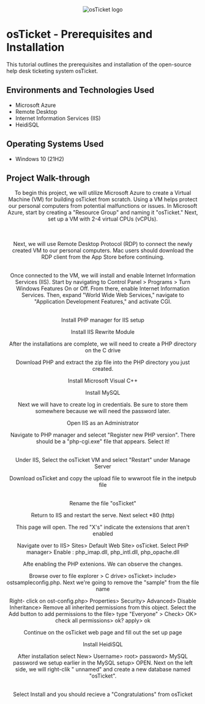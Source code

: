 <p align="center">
<img src="https://i.imgur.com/Clzj7Xs.png" alt="osTicket logo"/>
</p>

<h1>osTicket - Prerequisites and Installation</h1>
This tutorial outlines the prerequisites and installation of the open-source help desk ticketing system osTicket.<br />


<h2>Environments and Technologies Used</h2>

- Microsoft Azure 
- Remote Desktop
- Internet Information Services (IIS)
- HeidiSQL

<h2>Operating Systems Used </h2>

- Windows 10</b> (21H2)

<h2>Project Walk-through</h2>

<p align="center">
To begin this project, we will utilize Microsoft Azure to create a Virtual Machine (VM) for building osTicket from scratch. Using a VM helps protect our personal computers from potential malfunctions or issues. In Microsoft Azure, start by creating a "Resource Group" and naming it "osTicket." Next, set up a VM with 2-4 virtual CPUs (vCPUs).
<br/>
<br/>
<img src="https://i.ibb.co/C9Mjwwp/1.jpg" alt=""/>

<br/>
<br/>


<p align="center">
Next, we will use Remote Desktop Protocol (RDP) to connect the newly created VM to our personal computers. Mac users should download the RDP client from the App Store before continuing.<br/>
<br/>

<img src="https://i.ibb.co/TqKgsPk/2.jpg" alt=""/>

<br/>

<p align="center"> 
Once connected to the VM, we will install and enable Internet Information Services (IIS). Start by navigating to Control Panel > Programs > Turn Windows Features On or Off. From there, enable Internet Information Services. Then, expand "World Wide Web Services," navigate to "Application Development Features," and activate CGI.
<br/>
<br/>
<img src="https://i.ibb.co/jGXHwjF/3.jpg" alt=""/>


<br/>

<p align="center"> 
Install PHP manager for IIS setup 
<br/>
<img src="https://i.ibb.co/8mQ0rTD/4.jpg" alt=""/>

<br/>

<p align="center">
Install IIS Rewrite Module
<br/>

<img src="https://i.ibb.co/vLLxjqq/5.jpg" alt=""/>

<br/>

<p align="center">
After the installations are complete, we will need to create a PHP directory on the C drive
<br/>

<img src="https://i.ibb.co/3MJr1C0/6.jpg" alt=""/>

<br/>

<p align="center">
Download PHP and extract the zip file into the PHP directory you just created.
<br/>

<img src="https://i.ibb.co/KW5yPDf/7.jpg" alt=""/>

<br/>

<p align="center">
Install Microsoft Visual C++
<br/>

<img src="https://i.ibb.co/NZ98c1r/8.jpg" alt=""/>

<br/>

<p align="center">
Install MySQL
<br/>

<img src="https://i.ibb.co/4W5Q71P/9.jpg" alt=""/>

<br/>

<p align="center">
Next we will have to create log in credentials. Be sure to store them somewhere because we will need the password later. 
<br/>

<img src="https://i.ibb.co/KNdSBH9/10.jpg" alt=""/>

<br/>

<p align="center">
Open IIS as an Administrator 
<br/>

<img src="https://i.ibb.co/KbTVDg3/11.jpg" alt=""/>

<br/>

<p align="center">
Navigate to PHP manager and selecet "Register new PHP version". There should be a "php-cgi.exe" file that appears. Select it!
<br/>

<img src="https://i.ibb.co/s5MxXTg/12.jpg" alt=""/>
<img src="https://i.ibb.co/gwWx0ZX/13.jpg" alt=""/>


<br/>

<p align="center">
 Under IIS, Select the osTicket VM and select "Restart" under Manage Server
<br/>

<img src="https://i.ibb.co/FgWbbnC/14.jpg" alt=""/>

<br/>

<p align="center">
Download osTicket and copy the upload file to wwwroot file in the inetpub file
<br/>

<img src="https://i.ibb.co/31GDm5D/15.jpg" alt=""/>
<img src="https://i.ibb.co/NNYXVwH/16.jpg" alt=""/>


<br/>

<p align="center">
Rename the file "osTicket"
<br/>

<img src="https://i.ibb.co/Jt78dSP/17.jpg" alt=""/>

<br/>

<p align="center">
Return to IIS and restart the serve. Next select *80 (http) 
<br/>

<img src="https://i.ibb.co/vQF7n7M/18.jpg" alt=""/>

<br/>

<p align="center">
This page will open. The red "X's" indicate the extensions that aren't enabled 
<br/>

<img src="https://i.ibb.co/wRpmRgp/19.jpg" alt=""/>

<br/>

<p align="center">
Navigate over to IIS> Sites> Default Web Site> osTicket. Select PHP manager> Enable : php_imap.dll, php_intl.dll, php_opache.dll
<br/>

<img src="https://i.ibb.co/W0tTgmw/20.jpg" alt=""/>

<br/>

<p align="center">
Afte enabling the PHP extenions. We can observe the changes. 
<br/>

<img src="https://i.ibb.co/b7fVXzC/21.jpg" alt=""/>

<br/>

<p align="center">
Browse over to file explorer > C drive> osTicket> include> ostsampleconfig.php. Next we're going to remove the "sample" from the file name
<br/>

<img src="https://i.ibb.co/G2thSYc/22.jpg" alt=""/>

<br/> 

<p align="center">
Right- click on ost-config.php> Properties> Security> Advanced> Disable Inheritance> Remove all inherited permissions from this object. Select the Add button to add permissions to the file> type "Everyone" > Check> OK> check all permissions> ok? apply> ok
<br/>

<img src="https://i.ibb.co/S6KZX5Z/23.jpg" alt=""/>

<br/>

<p align="center">
Continue on the osTicket web page and fill out the set up page
<br/>

<img src="https://i.ibb.co/BgGWgfn/24.jpg" alt=""/>

<br/>

<p align="center"> 
Install HeidiSQL
<br/>

<img src="https://i.ibb.co/C0T7wkf/25.jpg" alt=""/>

<br/>

<p align="center"> 
After installation select New> Username> root> password> MySQL password we setup earlier in the MySQL setup> OPEN. Next on the left side, we will right-clik " unnamed" and create a new database named "osTicket". 
<br/>
  
<img src="https://i.ibb.co/59yzcGC/26.jpg" alt=""/>
<img src="https://i.ibb.co/YP0xS0g/27.jpg" alt=""/>


<br/>

<p align="center">
Select Install and you should recieve a "Congratulations" from osTicket
<br/>

<img src="https://i.ibb.co/zhVMSmf/28.jpg" alt=""/>
<img src="https://i.ibb.co/Rz805hL/29.jpg" alt=""/>



